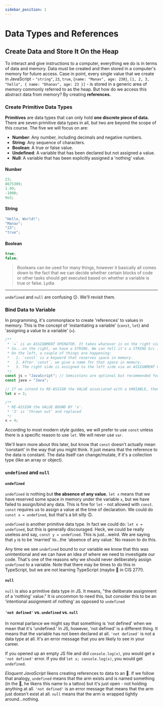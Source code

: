 ```yaml
---
sidebar_position: 1
---
```


# Data Types and References

## Create Data and Store It On the Heap

To interact and give instructions to a computer, everything we do is in terms of data and memory. Data must be created and then stored in a computer's memory for future access. Case in point, every single value that we create in JavaScript - `"string"`, `23`, `true`, `{name: "Manav", age: 230}`, `[1, 2, 3, "hello", { name: "Dhanav", age: 23 }]` - is stored in a generic area of memory commonly referred to as the heap. But how do we access this abstract data from memory? By creating **references.**

### Create Primitive Data Types

**Primitives** are data types that can only hold **one discrete piece of data.** There are seven primitive data types in all, but two are beyond the scope of this course. The five we will focus on are:

- **Number**: Any number, including decimals and negative numbers.
- **String**: Any sequence of characters.
- **Boolean**: A true or false value.
- **Undefined**: A variable that has been declared but not assigned a value.
- **Null**: A variable that has been explicitly assigned a 'nothing' value.

#### Number

```javascript
23;
8675309;
1.99;
-1000;
9e3;
```

#### String

```javascript
"Hello, World!";
"Manav";
"23";
"true";
```

#### Boolean

```javascript
true;
false;
```

> Booleans can be used for many things, however it basically all comes down to the fact that we can decide whether certain blocks of code or other tasks should get executed based on whether a variable is true or false.
> Lydia

---

`undefined` and `null` are confusing 😕. We'll revisit them.

### Bind Data to Variable

In programming, it's commonplace to create 'references' to values in memory. This is the concept of 'instantiating a variable' (`const`, `let`) and 'assigning a value to a variable' (`=`).

```javascript
/**
 * `=` is an ASSIGNMENT OPERATOR. It takes whatever is on the right side and assigns it to the left.
 * So...on the right, we have a STRING. We can tell it's a STRING b/c it's wrapped in "".
 * On the left, a couple of things are happening:
 *   1. `const` is a keyword that reserves space in memory.
 *   2. After `const`, we give a name for that space in memory.
 *   3. The right side is assigned to the left side via an ASSIGNMENT OPERATOR, `=`.
 */
const js = "JavaScript"; // Semicolons are optional but recommended for clarity.
const java = "Java";

// If we intend to RE-ASSIGN the VALUE associated with a VARIABLE, then we probably want to use 'let'
let x = 3;

/**
 * RE-ASSIGN the VALUE BOUND BY 'x'.
 * '3' is 'thrown out' and replaced
 */
x = 4;
```

According to most modern style guides, we will prefer to use `const` unless there is a specific reason to use `let`. We will never use `var`.

We'll learn more about this later, but know that `const` doesn't actually mean 'constant' in the way that you might think. It just means that the reference to the data is constant. The data itself can change/mutate, if it's a collection type (like an array or object).

### `undefined` and `null`

#### `undefined`

`undefined` is nothing but **the absence of any value.** `let x` means that we have reserved some space in memory under the variable `x`, but we have failed to assign/bind any data. This is fine for `let` - not allowed with `const`. `const` requires us to assign a value at the time of declaration. We could do `const x = undefined`, but that's a bit silly 🙃.

`undefined` is another primitive data type. In fact we could do: `let x = undefined`, but this is generally discouraged. Heck, we could be really useless and say, `const y = undefined`. This is just...weird. We are saying that `y` is to be 'married' to...the 'absence of any value.' No reason to do this.

Any time we see `undefined` bound to our variable we know that this was unintentional and we can have an idea of where we need to investigate our code. That's one of the reasons why we should never deliberately assign `undefined` to a variable. Note that there may be times to do this in TypeScript, but we are not learning TypeScript (maybe 🤔 in CIS 277!).

#### `null`

`null` is also a primitive data type in JS. It means, "the deliberate assignment of a 'nothing' value." It is uncommon to need this, but consider this to be an 'intentional assignment of nothing' as opposed to `undefined`

#### `'not defined'` vs. `undefined` vs. `null`

In normal parlance we might say that something is 'not defined' when we mean that it's 'undefined.' In JS, however, 'not defined' is a different thing. It means that the variable has not been declared at all. `'not defined'` is not a data type at all. It's an error message that you are likely to see in your career.

If you opened up an empty JS file and did `console.log(x)`, you would get a `'not defined'` error. If you did `let x; console.log(x)`, you would get `undefined`.

_Eloquent JavaScript_ likens creating references to data to an 🐙. If we follow that analogy, `undefined` means that the arm exists and is named something (in the 📖, he likens this name to a tattoo) but it's just open - not holding anything at all. `'not defined'` is an error message that means that the arm just doesn't exist at all. `null` means that the arm is wrapped tightly around...nothing.
